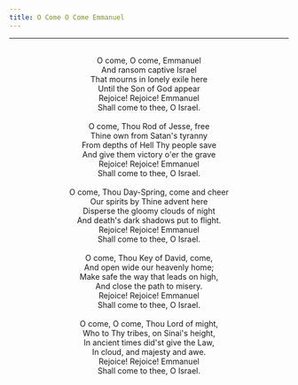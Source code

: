 ```yaml
---
title: O Come O Come Emmanuel
---
```


---
<center>
<br/>
O come, O come, Emmanuel<br/>
And ransom captive Israel<br/>
That mourns in lonely exile here<br/>
Until the Son of God appear<br/>
Rejoice! Rejoice! Emmanuel<br/>
Shall come to thee, O Israel.<br/>
<br/>
O come, Thou Rod of Jesse, free<br/>
Thine own from Satan's tyranny<br/>
From depths of Hell Thy people save<br/>
And give them victory o'er the grave<br/>
Rejoice! Rejoice! Emmanuel<br/>
Shall come to thee, O Israel.<br/>
<br/>
O come, Thou Day-Spring, come and cheer<br/>
Our spirits by Thine advent here<br/>
Disperse the gloomy clouds of night<br/>
And death's dark shadows put to flight.<br/>
Rejoice! Rejoice! Emmanuel<br/>
Shall come to thee, O Israel.<br/>
<br/>
O come, Thou Key of David, come,<br/>
And open wide our heavenly home;<br/>
Make safe the way that leads on high,<br/>
And close the path to misery.<br/>
Rejoice! Rejoice! Emmanuel<br/>
Shall come to thee, O Israel.<br/>
<br/>
O come, O come, Thou Lord of might,<br/>
Who to Thy tribes, on Sinai's height,<br/>
In ancient times did'st give the Law,<br/>
In cloud, and majesty and awe.<br/>
Rejoice! Rejoice! Emmanuel<br/>
Shall come to thee, O Israel. <br/>

</center>
